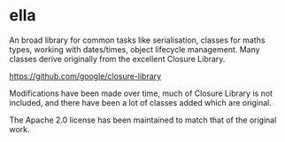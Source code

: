 # ella
An broad library for common tasks like serialisation, classes for maths types, working with dates/times, object lifecycle management. Many classes derive originally from the excellent Closure Library.

https://github.com/google/closure-library

Modifications have been made over time, much of Closure Library is not included, and there have been a lot of classes added which are original.

The Apache 2.0 license has been maintained to match that of the original work.

